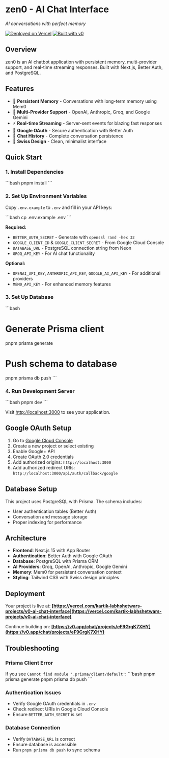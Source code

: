 # zen0 - AI Chat Interface

*AI conversations with perfect memory*

[![Deployed on Vercel](https://img.shields.io/badge/Deployed%20on-Vercel-black?style=for-the-badge&logo=vercel)](https://vercel.com/kartik-labhshetwars-projects/v0-ai-chat-interface)
[![Built with v0](https://img.shields.io/badge/Built%20with-v0.app-black?style=for-the-badge)](https://v0.app/chat/projects/eF9GrgK7XHY)

## Overview

zen0 is an AI chatbot application with persistent memory, multi-provider support, and real-time streaming responses. Built with Next.js, Better Auth, and PostgreSQL.

## Features

- 🧠 **Persistent Memory** - Conversations with long-term memory using Mem0
- 🔄 **Multi-Provider Support** - OpenAI, Anthropic, Groq, and Google Gemini
- ⚡ **Real-time Streaming** - Server-sent events for blazing fast responses
- 🔐 **Google OAuth** - Secure authentication with Better Auth
- 💾 **Chat History** - Complete conversation persistence
- 🎨 **Swiss Design** - Clean, minimalist interface

## Quick Start

### 1. Install Dependencies
\`\`\`bash
pnpm install
\`\`\`

### 2. Set Up Environment Variables
Copy `.env.example` to `.env` and fill in your API keys:

\`\`\`bash
cp .env.example .env
\`\`\`

**Required:**
- `BETTER_AUTH_SECRET` - Generate with `openssl rand -hex 32`
- `GOOGLE_CLIENT_ID` & `GOOGLE_CLIENT_SECRET` - From Google Cloud Console
- `DATABASE_URL` - PostgreSQL connection string from Neon
- `GROQ_API_KEY` - For AI chat functionality

**Optional:**
- `OPENAI_API_KEY`, `ANTHROPIC_API_KEY`, `GOOGLE_AI_API_KEY` - For additional providers
- `MEM0_API_KEY` - For enhanced memory features

### 3. Set Up Database
\`\`\`bash
# Generate Prisma client
pnpm prisma generate

# Push schema to database
pnpm prisma db push
\`\`\`

### 4. Run Development Server
\`\`\`bash
pnpm dev
\`\`\`

Visit [http://localhost:3000](http://localhost:3000) to see your application.

## Google OAuth Setup

1. Go to [Google Cloud Console](https://console.cloud.google.com/)
2. Create a new project or select existing
3. Enable Google+ API
4. Create OAuth 2.0 credentials
5. Add authorized origins: `http://localhost:3000`
6. Add authorized redirect URIs: `http://localhost:3000/api/auth/callback/google`

## Database Setup

This project uses PostgreSQL with Prisma. The schema includes:
- User authentication tables (Better Auth)
- Conversation and message storage
- Proper indexing for performance

## Architecture

- **Frontend**: Next.js 15 with App Router
- **Authentication**: Better Auth with Google OAuth
- **Database**: PostgreSQL with Prisma ORM
- **AI Providers**: Groq, OpenAI, Anthropic, Google Gemini
- **Memory**: Mem0 for persistent conversation context
- **Styling**: Tailwind CSS with Swiss design principles

## Deployment

Your project is live at:
**[https://vercel.com/kartik-labhshetwars-projects/v0-ai-chat-interface](https://vercel.com/kartik-labhshetwars-projects/v0-ai-chat-interface)**

Continue building on:
**[https://v0.app/chat/projects/eF9GrgK7XHY](https://v0.app/chat/projects/eF9GrgK7XHY)**

## Troubleshooting

### Prisma Client Error
If you see `Cannot find module '.prisma/client/default'`:
\`\`\`bash
pnpm prisma generate
pnpm prisma db push
\`\`\`

### Authentication Issues
- Verify Google OAuth credentials in `.env`
- Check redirect URIs in Google Cloud Console
- Ensure `BETTER_AUTH_SECRET` is set

### Database Connection
- Verify `DATABASE_URL` is correct
- Ensure database is accessible
- Run `pnpm prisma db push` to sync schema
